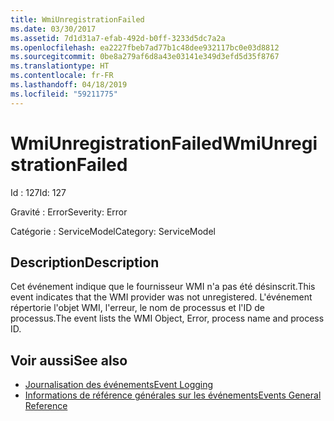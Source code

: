```yaml
---
title: WmiUnregistrationFailed
ms.date: 03/30/2017
ms.assetid: 7d1d31a7-efab-492d-b0ff-3233d5dc7a2a
ms.openlocfilehash: ea2227fbeb7ad77b1c48dee932117bc0e03d8812
ms.sourcegitcommit: 0be8a279af6d8a43e03141e349d3efd5d35f8767
ms.translationtype: HT
ms.contentlocale: fr-FR
ms.lasthandoff: 04/18/2019
ms.locfileid: "59211775"
---
```

# <a name="wmiunregistrationfailed"></a><span data-ttu-id="3d76b-102">WmiUnregistrationFailed</span><span class="sxs-lookup"><span data-stu-id="3d76b-102">WmiUnregistrationFailed</span></span>
<span data-ttu-id="3d76b-103">Id : 127</span><span class="sxs-lookup"><span data-stu-id="3d76b-103">Id: 127</span></span>  
  
 <span data-ttu-id="3d76b-104">Gravité : Error</span><span class="sxs-lookup"><span data-stu-id="3d76b-104">Severity: Error</span></span>  
  
 <span data-ttu-id="3d76b-105">Catégorie : ServiceModel</span><span class="sxs-lookup"><span data-stu-id="3d76b-105">Category: ServiceModel</span></span>  
  
## <a name="description"></a><span data-ttu-id="3d76b-106">Description</span><span class="sxs-lookup"><span data-stu-id="3d76b-106">Description</span></span>  
 <span data-ttu-id="3d76b-107">Cet événement indique que le fournisseur WMI n'a pas été désinscrit.</span><span class="sxs-lookup"><span data-stu-id="3d76b-107">This event indicates that the WMI provider was not unregistered.</span></span> <span data-ttu-id="3d76b-108">L'événement répertorie l'objet WMI, l'erreur, le nom de processus et l'ID de processus.</span><span class="sxs-lookup"><span data-stu-id="3d76b-108">The event lists the WMI Object, Error, process name and process ID.</span></span>  
  
## <a name="see-also"></a><span data-ttu-id="3d76b-109">Voir aussi</span><span class="sxs-lookup"><span data-stu-id="3d76b-109">See also</span></span>

- [<span data-ttu-id="3d76b-110">Journalisation des événements</span><span class="sxs-lookup"><span data-stu-id="3d76b-110">Event Logging</span></span>](../../../../../docs/framework/wcf/diagnostics/event-logging/index.md)
- [<span data-ttu-id="3d76b-111">Informations de référence générales sur les événements</span><span class="sxs-lookup"><span data-stu-id="3d76b-111">Events General Reference</span></span>](../../../../../docs/framework/wcf/diagnostics/event-logging/events-general-reference.md)
